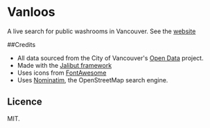 # Vanloos
A live search for public washrooms in Vancouver.
See the [website](http://darshandsoni.com/vanloos/)

##Credits

* All data sourced from the City of Vancouver's [Open Data](http://vancouver.ca/your-government/open-data-catalogue.aspx) project.
* Made with the [Jalibut framework](http://darshandsoni.com/jalibut/)
* Uses icons from [FontAwesome](http://fontawesome.io/)
* Uses [Nominatim](http://nominatim.openstreetmap.org/), the OpenStreetMap search engine.

## Licence
MIT.
